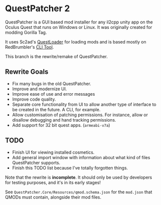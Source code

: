 # QuestPatcher 2

QuestPatcher is a GUI based mod installer for any il2cpp unity app on the Oculus Quest that runs on Windows or Linux.
It was originally created for modding Gorilla Tag.

It uses Sc2ad's [QuestLoader](https://github.com/sc2ad/QuestLoader/) for loading mods and is based mostly on RedBrumbler's [CLI Tool](https://github.com/RedBrumbler/QuestAppPatcher).

This branch is the rewrite/remake of QuestPatcher.
## Rewrite Goals
- Fix many bugs in the old QuestPatcher.
- Improve and modernize UI.
- Improve ease of use and error messages
- Improve code quality.
- Separate core functionality from UI to allow another type of interface to be created in the future. A CLI, for example.
- Allow customisation of patching permissions. For instance, allow or disallow debugging and hand tracking permissions.
- Add support for 32 bit quest apps. (`armeabi-v7a`) 

## TODO
- Finish UI for viewing installed cosmetics.
- Add general import window with information about what kind of files QuestPatcher supports.
- Finish this TODO list because I've totally forgotten things.

Note that the rewrite is __incomplete__. It should only be used by developers for testing purposes, and it's in its early stages!

See `QuestPatcher.Core/Resources/qmod.schema.json` for the `mod.json` that QMODs must contain, alongside their mod files.
